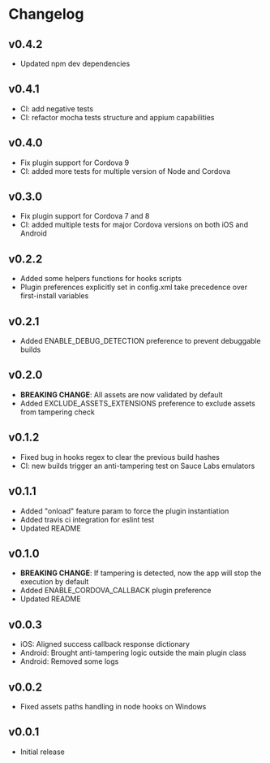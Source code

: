 # Changelog

## v0.4.2

- Updated npm dev dependencies

## v0.4.1

- CI: add negative tests
- CI: refactor mocha tests structure and appium capabilities

## v0.4.0

- Fix plugin support for Cordova 9
- CI: added more tests for multiple version of Node and Cordova

## v0.3.0

- Fix plugin support for Cordova 7 and 8
- CI: added multiple tests for major Cordova versions on both iOS and Android

## v0.2.2

- Added some helpers functions for hooks scripts
- Plugin preferences explicitly set in config.xml take precedence over first-install variables

## v0.2.1

- Added ENABLE_DEBUG_DETECTION preference to prevent debuggable builds

## v0.2.0

- **BREAKING CHANGE**: All assets are now validated by default
- Added EXCLUDE_ASSETS_EXTENSIONS preference to exclude assets from tampering check

## v0.1.2

- Fixed bug in hooks regex to clear the previous build hashes
- CI: new builds trigger an anti-tampering test on Sauce Labs emulators

## v0.1.1

- Added "onload" feature param to force the plugin instantiation
- Added travis ci integration for eslint test
- Updated README

## v0.1.0

- **BREAKING CHANGE**: If tampering is detected, now the app will stop the execution by default
- Added ENABLE_CORDOVA_CALLBACK plugin preference
- Updated README

## v0.0.3

- iOS: Aligned success callback response dictionary
- Android: Brought anti-tampering logic outside the main plugin class
- Android: Removed some logs

## v0.0.2

- Fixed assets paths handling in node hooks on Windows

## v0.0.1

- Initial release
